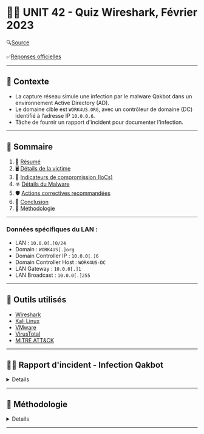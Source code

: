 # 🕵️‍♂️ UNIT 42 - Quiz Wireshark, Février 2023

🔍[Source](https://unit42.paloaltonetworks.com/feb-wireshark-quiz/) 

✅[Réponses officielles](https://unit42.paloaltonetworks.com/feb-wireshark-quiz-answers/)

---

## 📌 Contexte

- La capture réseau simule une infection par le malware Qakbot dans un environnement Active Directory (AD).
- Le domaine cible est `WORK4US.ORG`, avec un contrôleur de domaine (DC) identifié à l’adresse IP `10.0.0.6`.
- Tâche de fournir un rapport d'incident pour documenter l'infection.


---

## 📑 Sommaire

1. 📌 [Résumé](#resume)
2. 🖥️ [Détails de la victime](#details-de-la-victime)
3. 🚨 [Indicateurs de compromission (IoCs)](#indicateurs-de-compromission-iocs)
4. ☣️ [Détails du Malware](#details-du-malware)
5. 🛡️ [Actions correctives recommandées](#actions-correctives-recommandees)
6. 🔹 [Conclusion](#conclusion)
7. 📝 [Méthodologie](#methodologie)


---

### Données spécifiques du LAN :
- LAN : `10.0.0[.]0/24`
- Domain : `WORK4US[.]org`
- Domain Controller IP : `10.0.0[.]6`
- Domain Controller Host : `WORK4US-DC`
- LAN Gateway : `10.0.0[.]1`
- LAN Broadcast : `10.0.0[.]255`


---

## 🧰 Outils utilisés

- [Wireshark](https://www.wireshark.org/download.html)
- [Kali Linux](https://www.kali.org/)
- [VMware](https://www.vmware.com/products/desktop-hypervisor/workstation-and-fusion)
- [VirusTotal](https://www.virustotal.com/gui/home/upload)
- [MITRE ATT&CK](https://attack.mitre.org/)

---

## 🕵️‍♂️ Rapport d'incident - Infection Qakbot
<details>
  
### 📌 Résumé  <a name="resume"></a>

Le 2023-02-03 à 17:04 UTC, un poste Windows appartenant à `Damon Bauer` a été compromis par un malware **Qakbot** (aussi connu sous Qbot/Pinkslipbot) dans un environnement **Active Directory** (AD).

L’infection a généré du **trafic malveillant**, instauré une **backdoor** et initié des **communications** avec plusieurs serveurs C2 externes.

Des indices suggèrent une **propagation** possible vers le contrôleur de domaine (`10.0.0.6`), augmentant le risque pour l'ensemble du domaine `WORK4US.ORG`.

<img src="images/killchain.png" alt="killchain" width="800"/>

  [*Source image*](https://securelist.com/qakbot-technical-analysis/103931/)

---

### 🖥️ Détails de la victime <a name="details-de-la-victime"></a>

- Utilisateur : `damon.bauer`
- Host : `DESKTOP-E7FHJS4`
- IP locale : `10.0.0[.]149`
- Adresse MAC : `00:21:5d:9e:42:fb`

---

### 🚨 Indicateurs de compromission (IoCs) <a name="indicateurs-de-compromission-iocs"></a>

| 🔹 Type | 📌 Détail | 📝 Description / Remarques |
|---------|----------|----------------------------|
| **💾 Téléchargement initial** | `hxxp://128.254.207[.]55/86607.dat` (port 80) | **DLL Qakbot** téléchargée automatiquement, point d’entrée de l’infection |
| **🌐 C2 (HTTPS)** | `102.156.32[.]143:443`, `208.187.122[.]74:443`, `5.75.205[.]43:443` | Communication chiffrée avec **serveurs C2 externes** |
| **🌐 C2 (TCP)** | `23.111.114[.]52:65400` | Flux TCP pour **exfiltration de données** et contrôle à distance |
| **🖥️ Contrôle à distance (VNC)** | `78.31.67[.]7:443` | Connexion VNC **pour prendre le contrôle de l’hôte infecté** |
| **📧 Spam / SMTP** | Diverses IP sur ports TCP 25 et 465 | Tentatives d’**envoi massif d’emails** depuis l’hôte infecté |
| **🔍 Reconnaissance réseau** | ARP scanning depuis `10.0.0[.]149` | Découverte d’autres machines sur le LAN, préparation du **mouvement latéral** |
| **📂 Mouvement latéral / SMB** | Transferts SMB vers `10.0.0[.]6` (DC) | Déploiement de DLLs malveillants sur le **contrôleur de domaine**, tentative de compromission AD |


### ☣️ Détails du Malware <a name="details-du-malware"></a>
- SHA 256 : `713207d9d9875ec88d2f3a53377bf8c2d620147a4199eb183c13a7e957056432`
- Type : DLL 32-bit
- Taille : 1,761,280 bytes
- Description : DLL utilisée par Qakbot
- Méthode d'exécution : `rundll32.exe [filename],Wind`
- Sample disponible sur [MalwareBazaar](https://bazaar.abuse.ch/sample/713207d9d9875ec88d2f3a53377bf8c2d620147a4199eb183c13a7e957056432/)
- Community Score de 55 / 72 sur [VirusTotal](https://www.virustotal.com/gui/file/713207d9d9875ec88d2f3a53377bf8c2d620147a4199eb183c13a7e957056432/details)

## 🕵️ MITRE ATT&CK Mapping :   
Pour une analyse détaillée des TTPs associées à Qakbot :
[MITRE ATT&CK](https://mitre-attack.github.io/attack-navigator//#layerURL=https%3A%2F%2Fattack.mitre.org%2Fsoftware%2FS0650%2FS0650-enterprise-layer.json)


### 🛡️ Actions correctives recommandées <a name="actions-correctives-recommandees"></a>
1️⃣ Containment (Confinement)  
- Isoler immédiatement le poste infecté (`10.0.0[.]149`) du réseau.  
- Bloquer les communications sortantes vers les IP C2 identifiées (voir [IoCs](#-indicateurs de compromission-iocs)):
  
`128.254.207[.]55`, `102.156.32[.]143`, `208.187.122[.]74`, `5.75.205[.]43`, `23.111.114[.]52`, `78.31.67[.]7`  
- Restreindre les privilèges de l’utilisateur compromis (`damon.bauer`) jusqu’à investigation complète.  

2️⃣ Eradication  
- Supprimer toutes les DLLs malveillantes et fichiers `.cfg` transférés via SMB/SMB2.  
- Réinitialiser les mots de passe AD de l’utilisateur compromis et des comptes administrateurs éventuellement affectés.  
- Scanner tous les postes du LAN (`10.0.0[.]0/24`) avec un antivirus/EDR mis à jour pour détecter Qakbot.  

3️⃣ Recovery (Récupération)  
- Restaurer les fichiers critiques du DC depuis des sauvegardes fiables si nécessaire.  
- Vérifier l’intégrité des services AD et de la réplication des contrôleurs de domaine.  

4️⃣ Prévention / Durcissement  
- Mettre à jour tous les OS/logiciels.
- Déployer une solution EDR capable de détecter et bloquer les comportements Qakbot.
- Former les utilisateurs sur les attaques par phishing, principale porte d’entrée de Qakbot.
- Restreindre les connexions SMB externes et activer le logging détaillé pour détecter tout mouvement latéral.

---


### 🔹 Conclusion <a name="conclusion"></a>

| 🔹 Élément | 📊 Impact / Observations |
|------------|-------------------------|
| Postes compromis | 1 hôte identifié (`10.0.0[.]149`) |
| Serveurs touchés | Tentative de compromission DC (`10.0.0[.]6`) |
| Activité malveillante | Téléchargement Qakbot, C2 HTTPS/TCP, VNC, spambot, ARP scanning, SMB lateral movement |
| Risque pour le domaine | Élevé – propagation possible et contrôle AD potentiel |

- L’infection par Qakbot a démontré une capacité à se propager dans l’AD.  
- Les mesures de confinement, d’éradication et de prévention doivent être appliquées **immédiatement** pour limiter l’impact sur `WORK4US.ORG`.


</details>

---

## 📝 Méthodologie  <a name="methodologie"></a>
<details>

### 💡 IP local
<details>
  
Examiner le trafic web suspect en filtrant les requêtes HTTP et les handshakes TLS :    

`(http.request or tls.handshake.type == 1) and !(ssdp)`

➡️ IP source : `10.0.0[.]149`  
➡️ Adresse MAC : `00:21:5d:9e:42:fb`

<img src="images/1.png" alt="1" width="800"/>

</details>

---

### 💡 Hosts
<details>

Identifier le nom NetBIOS et hôte Windows :    

`nbns or smb or smb2`

➡️ Host name : `DESKTOP-E7FHJS4`

<img src="images/2.png" alt="2" width="800"/>

---

Examiner le trafic Kerberos pour identifier l’utilisateur :  

`kerberos.CNameString && ip.src == 10.0.0.149`  
- 📝 N.B. : Ajout de `CNameString` en colonne pour faciliter l’identification.

➡️ Utilisateur : `damon.bauer`

<img src="images/3.png" alt="3" width="800"/>

</details>

---

### 💡 Trafic HTTP
<details>

Analyser le trafic HTTP non chiffré pour identifier l'origine de l’infection :   

`http && ip.src == 10.0.0.149`

➡️ HTTP GET suspect vers une IP externe `128.254.207[.]55` → **investigation**  
➡️ HTTP GET vers `cacerts.digicert.com` → trafic légitime généré par OS/navigation normale  

<img src="images/4.png" alt="4" width="800"/>

Suivre le **TCP Stream** pour la requête suspecte vers `128.254.207[.]55` pour le fichier `86607[.]dat` :    
➡️ Headers minimalistes, présence de `CURL` → téléchargement automatisé = 🚩   
➡️ Fichier exécutable (`MZ` + `This program cannot be run in DOS mod`) = 🚩    

<img src="images/5.png" alt="5" width="800"/>

---

Exporter le fichier depuis le PCAP : `File → Export Objects → HTTP`  

Après téléchargement :     
✅ Vérification type de fichier : `file 86607.dat`  
✅ Hash SHA256 : `shasum -a 256 86607.dat`   
✅ [VirusTotal](https://www.virustotal.com/gui/file/713207d9d9875ec88d2f3a53377bf8c2d620147a4199eb183c13a7e957056432/details) : détecté par plusieurs fournisseurs  

<img src="images/6.png" alt="6" width="800"/>  
<img src="images/7.png" alt="7" width="800"/>

</details>

---

### 💡 Trafic Post-Infection
<details>

#### HTTPS sans SNI (Server Name Indication)
Filtrer le trafic HTTPS sans nom de domaine :    
`tls.handshake.type == 1 and tls.handshake.extension.type != 0`  
- 📝 N.B. : Les connexions directes vers une IP sont rares et souvent utilisées par des malwares (Qakbot, Trickbot, Emotet).
  
Lister les endpoints IPv4 : `Statistics → Endpoints`  

- Repérer les adresses IP externes des serveurs C2 contactées par l’hôte infecté `10.0.0[.]149`.  
➡️ `5.75.205[.]43`  
➡️ `102.156.32[.]143`  
➡️ `208.187.122[.]74`

<img src="images/8.png" alt="8" width="800"/>

---

#### Certificats TLS
Vérifier les certificats TLS (`11`) pour chaque IP :  
`tls.handshake.type == 11 and ip.addr == <IP_C2>`
   
Examiner `rdnSequence` :  
➡️ `102.156.32[.]143` et `208.187.122[.]74` = Valeurs aléatoires, typique de Qakbot  
➡️ `5.75.205[.]43` = Domaine spoofed/inactif (`vipsauna[.]com`) → certificat auto-signé C2  

<img src="images/9.png" alt="9" width="800"/>
<img src="images/10.png" alt="10" width="800"/>

---

#### Trafic C2 (:65400) 
Trafic initié (`SYN == 2`) sur TCP Port `65400` :  
`tcp.port == 65400 && tcp.flags == 2`  

➡️ IP C2 contactée : `23.111.114[.]52`  

<img src="images/11.png" alt="11" width="800"/>

Lorsqu'on suit le TCP Stream, on trouve rapidement les informations de l'hôte infecté :  
➡️ Hôte (string) : `jzbxct683972`  
➡️ IP publique de l'hôte : `71.167.93[.]52`  
- 📝 N.B. : Ce flux est typique d'un malware qui envoie immédiatement des informations sur la victime au serveur C2 pour établir un contrôle initial.  


<img src="images/12.png" alt="12" width="800"/>


---
#### Spambot
Filtrer le trafic `SMTP` pour détecter l'activité de **Spambot** :  
`smtp && ip.src == 10.0.0.149`  

➡️ L’hôte infecté contacte plusieurs serveurs de messagerie publics, ce qui est suspect dans un environnement AD.

<img src="images/13.png" alt="13" width="800"/>

Plus spécifiquement, on peut détecter/quantifier l'activité du Spambot avec la commande `EHLO` :  
`smtp.req.command contains "EHLO" && ip.src == 10.0.0.149`  

➡️ au moins 5 tentatives de connexions en ~10 minutes = 🚩

<img src="images/14.png" alt="14" width="800"/>

Pour voir l'ensemble du trafic (unencrypted ET encrypted) :  
`tls.handshake.type == 1 and (tcp.port == 25 or tcp.port == 465 or tcp.port == 587) && ip.src == 10.0.0.149`  

➡️ au moins 25 serveurs contactés en ~20 minutes == 🚩 
- 📝 N.B. : Aucun email spambot disponible à analyser/export (`File → Export Objects → IMF`)

<img src="images/15.png" alt="15" width="800"/>
<img src="images/16.png" alt="16" width="800"/>

✅ L’hôte infecté tente d’envoyer des emails en masse  
✅ Confirme une activité spambot post-infection  
✅ Permet d’identifier la portée de l’infection et les serveurs ciblés  

---

#### Trafic VNC
Protocole de partage de bureau à distance, VNC permet aux acteurs malveillants de prendre le contrôle d'un hôte infecté.
- 📝 N.B. : L'adresse IP `78.31.67[.]7` sur le port TCP `443` est un serveur C2 connu associé au malware Qakbot.  

`ip.addr == 78.31.67[.]7 && tcp.flags == 2`

2 flux TCP détectés :  
➡️ Premier flux : motif répétitif de 13 octets  
➡️ Second flux : flux RFB contenant la **mention ASCII VNC**, indiquant le partage de bureau à distance   
- 📝 N.B. : Cette séquence est caractéristique d’un malware exploitant VNC pour contrôler l’hôte à distance.

<img src="images/17.png" alt="17" width="800"/>
<img src="images/18.png" alt="18" width="800"/>


---

#### ARP Scanning
Les attaquants utilisent parfois le ARP scanning pour découvrir d’autres adresses IP actives sur un **réseau compromis**.  
Cela se fait au niveau des **adresses MAC**, en envoyant des requêtes ARP à l’adresse de broadcast `ff:ff:ff:ff:ff:ff` pour toutes les IP d’un segment réseau.  

Dans ce PCAP, l’hôte infecté (`00:21:4d:9e:42:fb`) balaie le segment de `10.0.0[.]254` à `10.0.0[.]2`.   
`arp && eth.dst == ff:ff:ff:ff:ff:ff`

Les adresses déjà connues sont exclues :  
➡️ Hôte infecté : `10.0.0[.]149`   
➡️ Contrôleur de domaine : `10.0.0[.]6`  
➡️ Passerelle réseau : `10.0.0[.]1`  
➡️ Adresse broadcast : `10.0.0[.]255`  

Si l’hôte infecté détecte une IP active, il envoie un ping `ICMP` puis tente de se connecter sur différents ports TCP/UDP.
- 📝 N.B. : Technique n’est pas spécifique à Qakbot et a été observée avec Bumblebee, IcedID, Emotet et d’autres familles de malware. 

<img src="images/19.png" alt="19" width="800"/>
<img src="images/20.png" alt="20" width="800"/>

---
#### SMB
Analyse des transferts SMB pour identifier les fichiers suspects : `File → Export Objects → SMB`  
- 📝 N.B. : Fichiers `DLL` avec des **noms aléatoires** == 🚩, confirment une activité post-infection dans l'AD.  

<img src="images/21.png" alt="21" width="800"/>

➡️ Fichiers `.dll` (1,761 KB) : DLL Windows     
➡️ Fichiers `.bin.cfg` (105 bytes) : fichiers de données binaires  
➡️ SHA256 : `713207d9d9875ec88d2f3a53377bf8c2d620147a4199eb183c13a7e957056432` = Identique au DLL initial récupéré via HTTP au début de l’infection   


<img src="images/22.png" alt="22" width="800"/>
<img src="images/23.png" alt="23" width="800"/>


#### SMB2
Le trafic **SMB2** montre la création et le transfert de DLLs malveillants vers le DC via **NTLMSSP**. Les noms de fichiers aléatoires et l’authentification avec l’utilisateur compromis indiquent une tentative de **mouvement latéral** et d’installation de **Qakbot** dans l’AD.  
`ip.addr == 10.0.0[.]149 && ip.dst == 10.0.0[.]6 && smb2`

➡️ Le poste infecté (`10.0.0[.]149`) envoie des fichiers suspects (`.dll` et `.cfg`) au DC (`10.0.0[.]6`)  
➡️ Le malware utilise **NTLMSSP** pour s'authentifier avec le DC en usurpant l’identité de l’utilisateur compromis (`damon.bauer`)  

<img src="images/24.png" alt="24" width="800"/>

</details>


</details>


---












